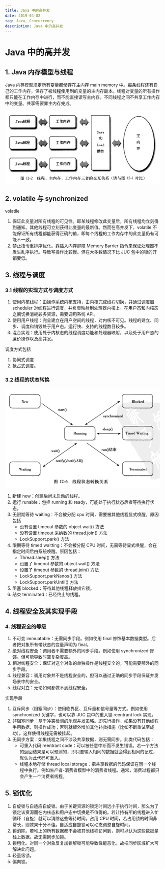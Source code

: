 ```yaml
---
title: Java 中的高并发
date: 2019-04-02
tag: Java, Concurrency
description: Java 中的高并发
---
```


# Java 中的高并发

## 1. Java 内存模型与线程

Java 内存模型规定所有变量都储存在主内存 main memory 中。每条线程还有自己的工作内存，保存了被线程使用到的变量的主内存副本。线程对变量的所有操作都只能在工作内存中进行，而不能直接读写主内存。不同线程之间不共享工作内存中的变量。共享需要靠主内存完成。

![thread-memory](./attachment/thread-memory.png)

## 2. volatile 与 synchronized

volatile

1. 保证此变量对所有线程的可见性。即某线程修改此变量后，所有线程均立刻得到通知。其他线程可立刻获得此变量的最新值。然而在高并发下，volatile 不能保证所有线程都能获得正确的值，即每个线程的工作内存中的此变量仍有可能不一致。
2. 禁止指令重排序优化。靠插入内存屏障 Memory Barrier 指令来保证处理器不发生乱序执行。导致写操作比较慢。但在大多数情况下比 JUC 包中的锁的开销要低。

## 3. 线程与调度

### 3.1 线程的实现方式与调度方式

1. 使用内核线程：由操作系统内核支持，由内核完成线程切换，并通过调度器 scheduler 对线程进行调度，并负责映射到处理器内核上。在用户态和内核态之间切换消耗较多资源，需要调用系统 API。
2. 使用用户线程：完全建立在用户空间的线程，对内核不可见。线程的建立、同步、调度和销毁处于用户态。运行快、支持的线程数目较多。
3. 混合实现：使用处于内核态的线程调度功能和处理器映射，以及处于用户态的廉价操作以及高并发。

调度方式包括

1. 协同式调度
2. 抢占式调度。

### 3.2 线程的状态转换

![thread-status](./attachment/thread-status.png)

1. 新建 new：创建后尚未启动的线程。
2. 运行 runable：包括 running 和 ready，可能处于执行状态后者等待执行状态。
3. 无限期等待 waiting：不会被分配 cpu 时间，需要被其他线程显式唤醒。原因包括
   + 没有设置 timeout 参数的 object.wait() 方法
   + 没有设置 timeout 采纳数的 thread.join() 方法
   + LockSupport.park() 方法
4. 限期等待 timed waitting：不会被分配 CPU 时间，无需等待显式唤醒，会在指定时间后由系统唤醒。原因包括：
   + Thread.sleep() 方法
   + 设置了 timeout 参数的 object.wait() 方法
   + 设置了 timeout 参数的 thread.join() 方法
   + LockSupport.parkNanos() 方法
   + LockSupport.parkUntil() 方法
5. 阻塞 blocked：等待其他线程释放排它锁。
6. 结束 terminated：已经终止的线程。

## 4. 线程安全及其实现手段

### 4. 线程安全的等级

1. 不可变 immuatable：无需同步手段。例如使用 final 修饰基本数据类型。后者把对象所有带状态的变量声明为 final。
2. 绝对线程安全：调用者不需要额外的同步手段。例如使用 synchronized 修饰。但可能导致时空复杂度高。
3. 相对线程安全：保证对这个对象的单独操作是线程安全的，可能需要额外的同步手段。
4. 线程兼容：调用对象并不是线程安全的，但可以通过正确的同步手段保证并发场景中的安全。
5. 线程对立：无论如何都做不到线程安全。

实现手段

1. 互斥同步（阻塞同步）：使用临界区、互斥量和信号量等方式。例如使用 synchronized 关键字，也可以靠 JUC 包中的重入锁 reentrant lock 实现。
2. 非阻塞同步：基于冲突检测的乐观并发策略。即先行操作，如果没有其他线程争用数据，则操作成功；否则就额外增加其他补救措施（比如不断重试至成功）。这样使得线程无需被挂起。
3. 无同步方案：如果线程之间不涉及共享数据，则无需同步。此类代码包括：
   + 可重入代码 reentrant code：可以被任意中断而不发生错误。若一个方法的返回结果是可以预测的，即只要输入相同的数据就会得到相同的记过，就认为此代码可重入。
   + 线程本地存储 thread local storage：把共享数据的代码保证在同一个线程中执行。例如生产者-消费者模型中的消费者线程。通常，消费过程都只会产生一个消费者线程。

## 5. 锁优化

1. 自旋锁与自适应自旋锁。由于关键资源的锁定时间远小于执行时间，那么为了锁定该资源而在内核态和用户态中切换是不值得的。若让持有所的线程进入忙循环（自旋）就可以消除这些等待时间。占用 CPU 时间，若占用锁的时间非常长，则效果十分不佳。自适应自旋锁可以动态调整自旋时间。
2. 锁消除。若堆上的所有数据都不会被其他线程访问到，则可以认为这些数据是栈上数据。故无需同步加锁。
3. 锁粗化。对同一个对象反复加锁解锁可能导致性能恶化。故把同步区域扩大可解决此问题。
4. 轻量级锁。
5. 偏向锁。
